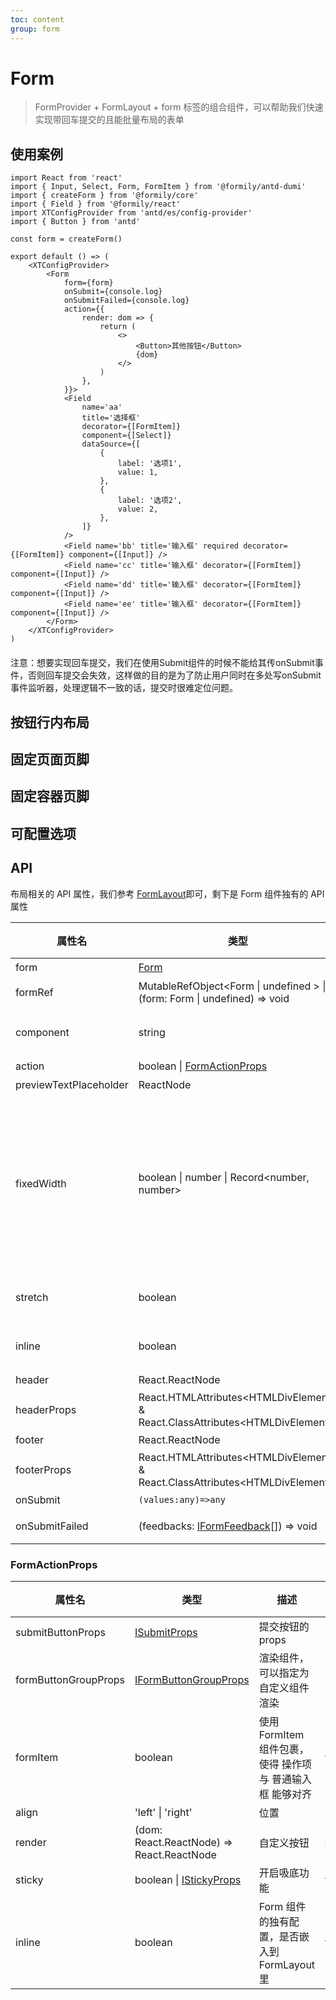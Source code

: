 ```yaml
---
toc: content
group: form
---
```


# Form

> FormProvider + FormLayout + form 标签的组合组件，可以帮助我们快速实现带回车提交的且能批量布局的表单

## 使用案例

```tsx
import React from 'react'
import { Input, Select, Form, FormItem } from '@formily/antd-dumi'
import { createForm } from '@formily/core'
import { Field } from '@formily/react'
import XTConfigProvider from 'antd/es/config-provider'
import { Button } from 'antd'

const form = createForm()

export default () => (
	<XTConfigProvider>
		<Form
			form={form}
			onSubmit={console.log}
			onSubmitFailed={console.log}
			action={{
				render: dom => {
					return (
						<>
							<Button>其他按钮</Button>
							{dom}
						</>
					)
				},
			}}>
			<Field
				name='aa'
				title='选择框'
				decorator={[FormItem]}
				component={[Select]}
				dataSource={[
					{
						label: '选项1',
						value: 1,
					},
					{
						label: '选项2',
						value: 2,
					},
				]}
			/>
			<Field name='bb' title='输入框' required decorator={[FormItem]} component={[Input]} />
			<Field name='cc' title='输入框' decorator={[FormItem]} component={[Input]} />
			<Field name='dd' title='输入框' decorator={[FormItem]} component={[Input]} />
			<Field name='ee' title='输入框' decorator={[FormItem]} component={[Input]} />
		</Form>
	</XTConfigProvider>
)
```

<div class="_dumi_md_warning" style="margin-top:20px">
注意：想要实现回车提交，我们在使用Submit组件的时候不能给其传onSubmit事件，否则回车提交会失效，这样做的目的是为了防止用户同时在多处写onSubmit事件监听器，处理逻辑不一致的话，提交时很难定位问题。
</div>

## 按钮行内布局

<code src="./demo/Form/InlineAction.tsx"></code>

## 固定页面页脚

<code src="./demo/Form/FixedFooter.tsx" iframe="400px"></code>

## 固定容器页脚

<code src="./demo/Form/FixedContainerFooter.tsx" iframe="400px" description="优点：不需要考虑sidebar宽度"></code>

## 可配置选项

<code src="./demo/Form/Configurable.tsx"></code>

## API

布局相关的 API 属性，我们参考 [FormLayout](./form-layout)即可，剩下是 Form 组件独有的 API 属性

| 属性名                 | 类型                                                                                             | 描述                                                                                                                                                                     | 默认值 |
| ---------------------- | ------------------------------------------------------------------------------------------------ | ------------------------------------------------------------------------------------------------------------------------------------------------------------------------ | ------ |
| form                   | [Form](https://core.formilyjs.org/api/models/form)                                               | Form 实例                                                                                                                                                                | -      |
| formRef                | MutableRefObject\<Form \| undefined \> \| (form: Form \| undefined) => void                      | 获取表单所使用的 form                                                                                                                                                    | -      |
| component              | string                                                                                           | 渲染组件，可以指定为自定义组件渲染                                                                                                                                       | `form` |
| action                 | boolean \| [FormActionProps](./#formactionprops)                                                 | 操作按钮相关配置                                                                                                                                                         | true   |
| previewTextPlaceholder | ReactNode                                                                                        | 预览态占位符                                                                                                                                                             | `N/A`  |
| fixedWidth             | boolean \| number \| Record<number, number>                                                      | 固定容器宽度;默认在只有一列时，容器宽度为 560；两列时，容器宽度为 1080;设为 true 会读取 ConfigProvider 的 layout.fixedWidth 的配置;设为对象会根据 `columns` 找到对应宽度 | -      |
| stretch                | boolean                                                                                          | 拉伸内容高度，使得 footer 能固定到底部                                                                                                                                   | -      |
| inline                 | boolean                                                                                          | 行内表单，目前是实验性阶段，适配不是很好                                                                                                                                 | -      |
| header                 | React.ReactNode                                                                                  | 头部内容                                                                                                                                                                 | -      |
| headerProps            | React.HTMLAttributes\<HTMLDivElement> & React.ClassAttributes\<HTMLDivElement\>                  | 头部参数                                                                                                                                                                 | -      |
| footer                 | React.ReactNode                                                                                  | 底部内容                                                                                                                                                                 | -      |
| footerProps            | React.HTMLAttributes\<HTMLDivElement> & React.ClassAttributes\<HTMLDivElement\>                  | 底部参数                                                                                                                                                                 | -      |
| onSubmit               | `(values:any)=>any`                                                                              | 提交事件回调                                                                                                                                                             | -      |
| onSubmitFailed         | (feedbacks: [IFormFeedback](https://core.formilyjs.org/api/models/form#iformfeedback)[]) => void | 提交校验失败事件回调                                                                                                                                                     | -      |

### FormActionProps

| 属性名               | 类型                                                                       | 描述                                                       | 默认值  |
| -------------------- | -------------------------------------------------------------------------- | ---------------------------------------------------------- | ------- |
| submitButtonProps    | [ISubmitProps](/components/form/submit)                                    | 提交按钮的 props                                           | -       |
| formButtonGroupProps | [IFormButtonGroupProps](/components/form/form-button-group)                | 渲染组件，可以指定为自定义组件渲染                         | `form`  |
| formItem             | boolean                                                                    | 使用 FormItem 组件包裹，使得 操作项 与 普通输入框 能够对齐 | false   |
| align                | 'left' \| 'right'                                                          | 位置                                                       | 'right' |
| render               | (dom: React.ReactNode) => React.ReactNode                                  | 自定义按钮                                                 | `N/A`   |
| sticky               | boolean \| [IStickyProps](/components/form/form-button-group#吸底居中案例) | 开启吸底功能                                               | false   |
| inline               | boolean                                                                    | Form 组件的独有配置，是否嵌入到 FormLayout 里              | false   |
